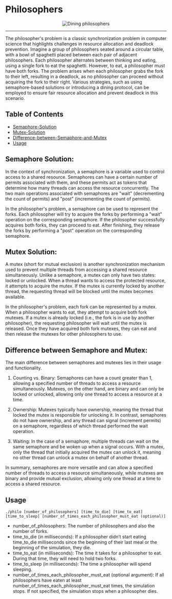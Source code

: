 # Philosophers
<p align="center">
  <img src="https://cdn.openart.ai/stable_diffusion/b88ae351d7de582001bb5e5cf98e5e1b115cc617_2000x2000.webp" alt="Dining philosophers">
</p>

---

The philosopher's problem is a classic synchronization problem in computer science that highlights challenges in resource allocation and deadlock prevention. Imagine a group of philosophers seated around a circular table, with a bowl of spaghetti placed between each pair of adjacent philosophers. Each philosopher alternates between thinking and eating, using a single fork to eat the spaghetti. However, to eat, a philosopher must have both forks. The problem arises when each philosopher grabs the fork to their left, resulting in a deadlock, as no philosopher can proceed without acquiring the fork to their right. Various strategies, such as using semaphore-based solutions or introducing a dining protocol, can be employed to ensure fair resource allocation and prevent deadlock in this scenario.


## Table of Contents

- [Semaphore-Solution](#Semaphore-Solution)
- [Mutex-Solution](#Mutex-Solution)
- [Difference-between-Semaphore-and-Mutex](#Difference-between-Semaphore-and-Mutex)
- [Usage](#usage)

## Semaphore Solution:
In the context of synchronization, a semaphore is a variable used to control access to a shared resource. Semaphores can have a certain number of permits associated with them, and these permits act as tokens that determine how many threads can access the resource concurrently. The two main operations associated with semaphores are "wait" (decrementing the count of permits) and "post" (incrementing the count of permits). 

In the philosopher's problem, a semaphore can be used to represent the forks. Each philosopher will try to acquire the forks by performing a "wait" operation on the corresponding semaphore. If the philosopher successfully acquires both forks, they can proceed to eat. After finishing, they release the forks by performing a "post" operation on the corresponding semaphore.

## Mutex Solution:
A mutex (short for mutual exclusion) is another synchronization mechanism used to prevent multiple threads from accessing a shared resource simultaneously. Unlike a semaphore, a mutex can only have two states: locked or unlocked. When a thread wants to access the protected resource, it attempts to acquire the mutex. If the mutex is currently locked by another thread, the requesting thread will be blocked until the mutex becomes available.

In the philosopher's problem, each fork can be represented by a mutex. When a philosopher wants to eat, they attempt to acquire both fork mutexes. If a mutex is already locked (i.e., the fork is in use by another philosopher), the requesting philosopher will wait until the mutex is released. Once they have acquired both fork mutexes, they can eat and then release the mutexes for other philosophers to use.

## Difference between Semaphore and Mutex:
The main difference between semaphores and mutexes lies in their usage and functionality. 

1. Counting vs. Binary: Semaphores can have a count greater than 1, allowing a specified number of threads to access a resource simultaneously. Mutexes, on the other hand, are binary and can only be locked or unlocked, allowing only one thread to access a resource at a time.

2. Ownership: Mutexes typically have ownership, meaning the thread that locked the mutex is responsible for unlocking it. In contrast, semaphores do not have ownership, and any thread can signal (increment permits) on a semaphore, regardless of which thread performed the wait operation.

3. Waiting: In the case of a semaphore, multiple threads can wait on the same semaphore and be woken up when a signal occurs. With a mutex, only the thread that initially acquired the mutex can unlock it, meaning no other thread can unlock a mutex on behalf of another thread.

In summary, semaphores are more versatile and can allow a specified number of threads to access a resource simultaneously, while mutexes are binary and provide mutual exclusion, allowing only one thread at a time to access a shared resource.

## Usage

`./philo [number_of_philosophers] [time_to_die] [time_to_eat] [time_to_sleep] [number_of_times_each_philosopher_must_eat (optional)]`
- number_of_philosophers: The number of philosophers and also the number
of forks.
- time_to_die (in milliseconds): If a philosopher didn’t start eating time_to_die
milliseconds since the beginning of their last meal or the beginning of the simulation, they die.
- time_to_eat (in milliseconds): The time it takes for a philosopher to eat.
During that time, they will need to hold two forks.
- time_to_sleep (in milliseconds): The time a philosopher will spend sleeping.
- number_of_times_each_philosopher_must_eat (optional argument): If all
philosophers have eaten at least number_of_times_each_philosopher_must_eat
times, the simulation stops. If not specified, the simulation stops when a
philosopher dies.
